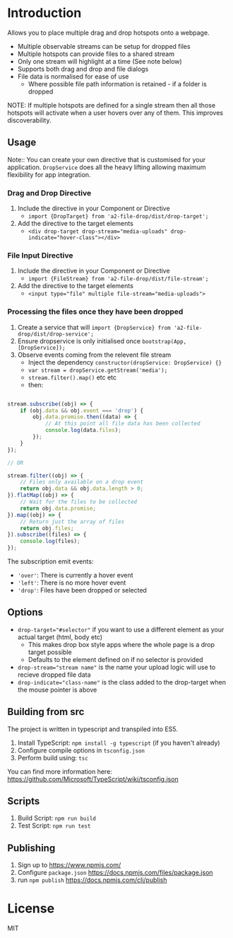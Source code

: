 # Introduction

Allows you to place multiple drag and drop hotspots onto a webpage.

* Multiple observable streams can be setup for dropped files
* Multiple hotspots can provide files to a shared stream
* Only one stream will highlight at a time (See note below)
* Supports both drag and drop and file dialogs
* File data is normalised for ease of use
  * Where possible file path information is retained - if a folder is dropped

NOTE: If multiple hotspots are defined for a single stream then all those
hotspots will activate when a user hovers over any of them. This improves
discoverability.


## Usage

Note:: You can create your own directive that is customised for your application.
`DropService` does all the heavy lifting allowing maximum flexibility for app integration.

### Drag and Drop Directive

1. Include the directive in your Component or Directive
     * `import {DropTarget} from 'a2-file-drop/dist/drop-target';`
2. Add the directive to the target elements
     * `<div drop-target drop-stream="media-uploads" drop-indicate="hover-class"></div>`

### File Input Directive

1. Include the directive in your Component or Directive
     * `import {FileStream} from 'a2-file-drop/dist/file-stream';`
2. Add the directive to the target elements
     * `<input type="file" multiple file-stream="media-uploads">`

### Processing the files once they have been dropped

1. Create a service that will `import {DropService} from 'a2-file-drop/dist/drop-service';`
2. Ensure dropservice is only initialised once `bootstrap(App, [DropService]);`
3. Observe events coming from the relevent file stream
    * Inject the dependency `constructor(dropService: DropService) {}`
    * `var stream = dropService.getStream('media');`
    * `stream.filter().map()` etc etc
    * then:

```typescript

stream.subscribe((obj) => {
    if (obj.data && obj.event === 'drop') {
        obj.data.promise.then((data) => {
            // At this point all file data has been collected
            console.log(data.files);
        });
    }
});

// OR

stream.filter((obj) => {
    // Files only available on a drop event
    return obj.data && obj.data.length > 0;
}).flatMap((obj) => {
    // Wait for the files to be collected
    return obj.data.promise;
}).map((obj) => {
    // Return just the array of files
    return obj.files;
}).subscribe((files) => {
    console.log(files);
});

```

The subscription emit events:

* `'over'`: There is currently a hover event
* `'left'`: There is no more hover event
* `'drop'`: Files have been dropped or selected


## Options

* `drop-target="#selector"` if you want to use a different element as your actual target (html, body etc)
    * This makes drop box style apps where the whole page is a drop target possible
    * Defaults to the element defined on if no selector is provided
* `drop-stream="stream name"` is the name your upload logic will use to recieve dropped file data
* `drop-indicate="class-name"` is the class added to the drop-target when the mouse pointer is above


## Building from src

The project is written in typescript and transpiled into ES5.

1. Install TypeScript: `npm install -g typescript` (if you haven't already)
2. Configure compile options in `tsconfig.json`
3. Perform build using: `tsc`

You can find more information here: https://github.com/Microsoft/TypeScript/wiki/tsconfig.json

## Scripts

1. Build Script: `npm run build`
2. Test Script: `npm run test`


## Publishing

1. Sign up to https://www.npmjs.com/
2. Configure `package.json` https://docs.npmjs.com/files/package.json
3. run `npm publish` https://docs.npmjs.com/cli/publish


# License

MIT

